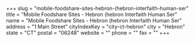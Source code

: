 +++
slug = "mobile-foodshare-sites-hebron-(hebron-interfaith-human-ser"
title = "Mobile Foodshare Sites - Hebron (hebron Interfaith Human Ser"
name = "Mobile Foodshare Sites - Hebron (hebron Interfaith Human Ser"
address = "1 Main Street"
cityIndexKey = "city-ct-hebron"
city = "Hebron"
state = "CT"
postal = "06248"
website = ""
phone = ""
fax = ""
+++
